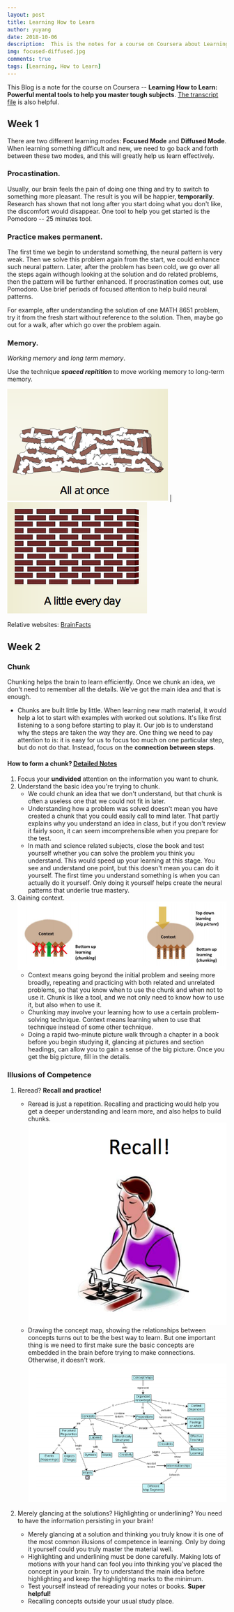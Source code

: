 ```yaml
---
layout: post
title: Learning How to Learn
author: yuyang
date: 2018-10-06
description:  This is the notes for a course on Coursera about Learning How to Learn.
img: focused-diffused.jpg
comments: true
tags: [Learning, How to Learn]
---
```


This Blog is a note for the course on Coursera -- **Learning How to Learn: Powerful mental tools to help you master tough subjects**. [The transcript file](https://raw.githubusercontent.com/yuyang-yy/materials/master/Learning-how-to-learn.pdf) is also helpful.


## Week 1
There are two different learning modes: **Focused Mode** and **Diffused Mode**. When learning something difficult and new, we need to go back and forth between these two modes, and this will greatly help us learn effectively.

### Procastination.
Usually, our brain feels the pain of doing one thing and try to switch to something more pleasant. The result is you will be happier, **temporarily**. Research has shown that not long after you start doing what you don't like, the discomfort would disappear. One tool to help you get started is the Pomodoro -- 25 minutes tool.

### Practice makes permanent.
The first time we begin to understand something, the neural pattern is very weak. Then we solve this problem again from the start, we could enhance such neural pattern. Later, after the problem has been cold, we go over all the steps again withough looking at the solution and do related problems, then the pattern will be further enhanced. If procrastination comes out, use Pomodoro. Use brief periods of focused attention to help build neural patterns.

For example, after understanding the solution of one MATH 8651 problem, try it from the fresh start without reference to the solution. Then, maybe go out for a walk, after which go over the problem again.

### Memory.
*Working memory* and *long term memory*.

Use the technique __*spaced repitition*__ to move working memory to long-term memory.

![](/assets/img/all-at-once.jpg) | ![A little every day](/assets/img/a-little-every-day.jpg)

Relative websites: [BrainFacts](http://www.brainfacts.org/)

## Week 2

### Chunk
Chunking helps the brain to learn efficiently. Once we chunk an idea, we don't need to remember all the details. We've got the main idea and that is enough.
- Chunks are built little by little. When learning new math material, it would help a lot to start with examples with worked out solutions. It's like first listening to a song before starting to play it. Our job is to understand why the steps are taken the way they are. One thing we need to pay attention to is: it is easy for us to focus too much on one particular step, but do not do that. Instead, focus on the **connection between steps**.

#### How to form a chunk? [Detailed Notes](https://raw.githubusercontent.com/yuyang-yy/materials/master/Learning-how-to-learn-24-25.pdf)
1. Focus your **undivided** attention on the information you want to chunk.
2. Understand the basic idea you're trying to chunk. 
    - We could chunk an idea that we don't understand, but that chunk is often a useless one that we could not fit in later.
    - Understanding how a problem was solved doesn't mean you have created a chunk that you could easily call to mind later. That partly explains why you understand an idea in class, but if you don't review it fairly soon, it can seem imcomprehensible when you prepare for the test.
    - In math and science related subjects, close the book and test yourself whether you can solve the problem you think you understand. This would speed up your learning at this stage. You see and understand one point, but this doesn't mean you can do it yourself. The first time you understand something is when you can actually do it yourself. Only doing it yourself helps create the neural patterns that underlie true mastery.
3. Gaining context. 
    ![context](/assets/img/context.jpg)
    - Context means going beyond the initial problem and seeing more broadly, repeating and practicing with both related and unrelated problems, so that you know when to use the chunk and when not to use it. Chunk is like a tool, and we not only need to know how to use it, but also when to use it.
    - Chunking may involve your learning how to use a certain problem-solving technique. Context means learning when to use that technique instead of some other technique. 
    - Doing a rapid two-minute picture walk through a chapter in a book before you begin studying it, glancing at pictures and section headings, can allow you to gain a sense of the big picture. Once you get the big picture, fill in the details.

### Illusions of Competence

1. Reread? **Recall and practice!**
    - Reread is just a repetition. Recalling and practicing would help you get a deeper understanding and learn more, and also helps to build chunks.
    ![Recall](/assets/img/recall.jpg)
    - Drawing the concept map, showing the relationships between concepts turns out to be the best way to learn. But one important thing is we need to first make sure the basic concepts are embedded in the brain before trying to make connections. Otherwise, it doesn't work.
    ![concept-map](/assets/img/concept-map.jpg)

2. Merely glancing at the solutions? Highlighting or underlining? You need to have the information persisting in your brain!
    - Merely glancing at a solution and thinking you truly know it is one of the most common illusions of competence in learning. Only by doing it yourself could you truly master the material well.
    - Highlighting and underlining must be done carefully. Making lots of motions with your hand can fool you into thinking you've placed the concept in your brain. Try to understand the main idea before highlighting and keep the highlighting marks to the minimum.
    - Test yourself instead of rereading your notes or books. **Super helpful!**
    - Recalling concepts outside your usual study place.